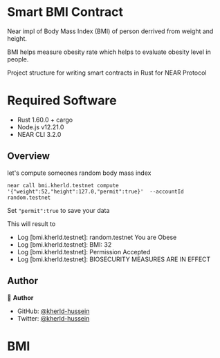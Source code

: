 # Smart BMI Contract

Near impl of Body Mass Index (BMI) of person derrived from weight and height.

BMI helps measure obesity rate which helps to evaluate obesity level in people. 

Project structure for writing smart contracts in Rust for NEAR Protocol

# Required Software

- Rust 1.60.0 + cargo
- Node.js v12.21.0
- NEAR CLI 3.2.0

## Overview

let's compute someones random body mass index 

``` near call bmi.kherld.testnet compute '{"weight":52,"height":127.0,"permit":true}'  --accountId random.testnet ```

Set ``` "permit":true ``` to save your data 

This will result to

 - Log [bmi.kherld.testnet]: random.testnet You are Obese  
 - Log [bmi.kherld.testnet]: BMI: 32
 - Log [bmi.kherld.testnet]: Permission Accepted
 - Log [bmi.kherld.testnet]: BIOSECURITY MEASURES ARE IN EFFECT

 
 ## Author

👤 **Author**

- GitHub:  [@kherld-hussein](https://github.com/kherld-hussein)
- Twitter: [@kherld-hussein](https://twitter.com/kherldhussein)

# BMI